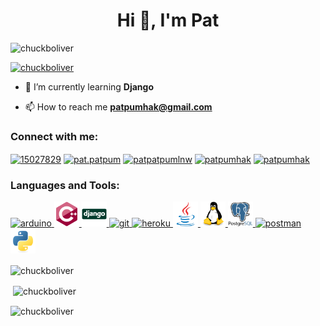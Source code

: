 <h1 align="center">Hi 👋, I'm Pat</h1>
<p align="left"> <img src="https://komarev.com/ghpvc/?username=chuckboliver&label=Profile%20views&color=0e75b6&style=flat" alt="chuckboliver" /> </p>

<p align="left"> <a href="https://github.com/ryo-ma/github-profile-trophy"><img src="https://github-profile-trophy.vercel.app/?username=chuckboliver&theme=monokai" alt="chuckboliver" /></a> </p>

- 🌱 I’m currently learning **Django**

- 📫 How to reach me **patpumhak@gmail.com**

<h3 align="left">Connect with me:</h3>
<p align="left">
<a href="https://stackoverflow.com/users/15027829" target="blank"><img align="center" src="https://cdn.jsdelivr.net/npm/simple-icons@v4/icons/stackoverflow.svg" alt="15027829" height="30" width="40" /></a>
<a href="https://fb.com/pat.patpum" target="blank"><img align="center" src="https://cdn.jsdelivr.net/npm/simple-icons@v4/icons/facebook.svg" alt="pat.patpum" height="30" width="40" /></a>
<a href="https://instagram.com/patpatpumlnw" target="blank"><img align="center" src="https://cdn.jsdelivr.net/npm/simple-icons@v4/icons/instagram.svg" alt="patpatpumlnw" height="30" width="40" /></a>
<a href="https://www.hackerrank.com/patpumhak" target="blank"><img align="center" src="https://cdn.jsdelivr.net/npm/simple-icons@v4/icons/hackerrank.svg" alt="patpumhak" height="30" width="40" /></a>
<a href="https://www.leetcode.com/patpumhak" target="blank"><img align="center" src="https://cdn.jsdelivr.net/npm/simple-icons@v4/icons/leetcode.svg" alt="patpumhak" height="30" width="40" /></a>
</p>

<h3 align="left">Languages and Tools:</h3>
<p align="left"> <a href="https://www.arduino.cc/" target="_blank"> <img src="https://cdn.worldvectorlogo.com/logos/arduino-1.svg" alt="arduino" width="40" height="40"/> </a> <a href="https://www.w3schools.com/cpp/" target="_blank"> <img src="https://raw.githubusercontent.com/devicons/devicon/master/icons/cplusplus/cplusplus-original.svg" alt="cplusplus" width="40" height="40"/> </a> <a href="https://www.djangoproject.com/" target="_blank"> <img src="https://raw.githubusercontent.com/devicons/devicon/master/icons/django/django-original.svg" alt="django" width="40" height="40"/> </a> <a href="https://git-scm.com/" target="_blank"> <img src="https://www.vectorlogo.zone/logos/git-scm/git-scm-icon.svg" alt="git" width="40" height="40"/> </a> <a href="https://heroku.com" target="_blank"> <img src="https://www.vectorlogo.zone/logos/heroku/heroku-icon.svg" alt="heroku" width="40" height="40"/> </a> <a href="https://www.java.com" target="_blank"> <img src="https://raw.githubusercontent.com/devicons/devicon/master/icons/java/java-original.svg" alt="java" width="40" height="40"/> </a> <a href="https://www.linux.org/" target="_blank"> <img src="https://raw.githubusercontent.com/devicons/devicon/master/icons/linux/linux-original.svg" alt="linux" width="40" height="40"/> </a> <a href="https://www.nginx.com" target="_blank">  </a> <a href="https://www.postgresql.org" target="_blank"> <img src="https://raw.githubusercontent.com/devicons/devicon/master/icons/postgresql/postgresql-original-wordmark.svg" alt="postgresql" width="40" height="40"/> </a> <a href="https://postman.com" target="_blank"> <img src="https://www.vectorlogo.zone/logos/getpostman/getpostman-icon.svg" alt="postman" width="40" height="40"/> </a> <a href="https://www.python.org" target="_blank"> <img src="https://raw.githubusercontent.com/devicons/devicon/master/icons/python/python-original.svg" alt="python" width="40" height="40"/> </a> </p>

<p><img align="center" src="https://github-readme-stats.vercel.app/api/top-langs?username=chuckboliver&show_icons=true&locale=en&layout=compact&theme=monokai" alt="chuckboliver" /></p>

<p>&nbsp;<img align="center" src="https://github-readme-stats.vercel.app/api?username=chuckboliver&show_icons=true&locale=en&theme=monokai" alt="chuckboliver" /></p>

<p><img align="center" src="https://github-readme-streak-stats.herokuapp.com/?user=chuckboliver&theme=monokai" alt="chuckboliver" /></p>




